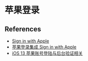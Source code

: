 # 苹果登录

## References

* [Sign in with Apple](https://developer.apple.com/documentation/sign_in_with_apple)
* [苹果登录集成 Sign in with Apple](https://www.jianshu.com/p/15cf5c39e9d4)
* [iOS 13 苹果账号登陆与后台验证相关](https://juejin.im/post/6844903914051993607)
